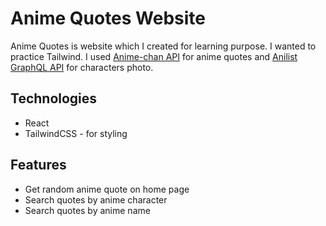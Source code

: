 # Anime Quotes Website
Anime Quotes is website which I created for learning purpose. I wanted to practice Tailwind. I used [Anime-chan API](https://animechan.vercel.app) for anime quotes and [Anilist GraphQL API](https://anilist.gitbook.io/anilist-apiv2-docs/) for characters photo.
## Technologies
* React
* TailwindCSS - for styling
## Features
* Get random anime quote on home page
* Search quotes by anime character
* Search quotes by anime name
